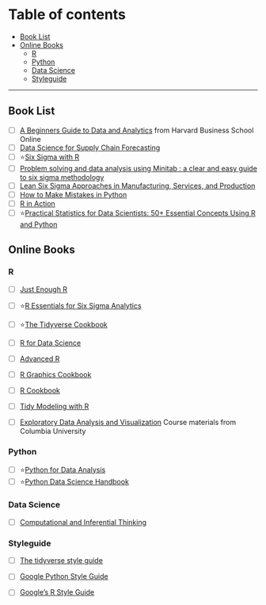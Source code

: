 # Table of contents
- [Book List](#book-list)
- [Online Books](#online-books)
  * [R](#r)
  * [Python](#python)
  * [Data Science](#data-science)
  * [Styleguide](#styleguide)

---

## Book List
- [ ] [A Beginners Guide to Data and Analytics](https://github.com/lc4695/Books/blob/main/a-beginners-guide-to-data-and-analytics.pdf) from Harvard Business School Online
- [ ] [Data Science for Supply Chain Forecasting](https://github.com/lc4695/Books/blob/main/Data%20Science%20for%20Supply%20Chain%20Forecasting.pdf)
- [ ] ⭐[Six Sigma with R](https://github.com/lc4695/Books/blob/main/Six%20Sigma%20with%20R.pdf)
- [ ] [Problem solving and data analysis using Minitab : a clear and easy guide to six sigma methodology](https://github.com/lc4695/Books/blob/main/Problem%20Solving%20and%20Data%20Analysis%20using%20Minitab%20-%202013%20-%20Khan.pdf)
- [ ] [Lean Six Sigma Approaches in Manufacturing, Services, and Production](https://github.com/lc4695/Books/blob/main/Lean%20Six%20Sigma%20Approaches%20in%20Manufacturing%2C%20Services%2C%20and%20Production.pdf)
- [ ] [How to Make Mistakes in Python](https://github.com/lc4695/Books/blob/main/How%20to%20Make%20Mistakes%20in%20Python.pdf)
- [ ] [R in Action](https://github.com/lc4695/Books)
- [ ] ⭐[Practical Statistics for Data Scientists: 50+ Essential Concepts Using R and Python](https://github.com/lc4695/Books/blob/main/Practical%20Statistics%20for%20Data%20Scientists%2050%2B%20Essential%20Concepts%20Using%20R%20and%20Python.pdf)

## Online Books
### R
- [ ] [Just Enough R](https://benwhalley.github.io/just-enough-r/)
- [ ] ⭐[R Essentials for Six Sigma Analytics](https://bookdown.org/content/4e34e34f-ca48-4090-90ca-8ae7b1b65e0e/)
- [ ] ⭐[The Tidyverse Cookbook](https://rstudio-education.github.io/tidyverse-cookbook/)
- [ ] [R for Data Science](https://r4ds.had.co.nz/index.html)
- [ ] [Advanced R](https://adv-r.hadley.nz/index.html)
- [ ] [R Graphics Cookbook](https://r-graphics.org/)
- [ ] [R Cookbook](https://rc2e.com/)
- [ ] [Tidy Modeling with R](https://www.tmwr.org/)
- [ ] [Exploratory Data Analysis and Visualization](https://edav.info/) Course materials from Columbia University


### Python
- [ ] ⭐[Python for Data Analysis](https://wesmckinney.com/book/)
- [ ] ⭐[Python Data Science Handbook](https://jakevdp.github.io/PythonDataScienceHandbook/)

### Data Science
- [ ] [Computational and Inferential Thinking](https://inferentialthinking.com/chapters/intro.html)

### Styleguide
- [ ] [The tidyverse style guide](https://style.tidyverse.org/index.html)
- [ ] [Google Python Style Guide](https://google.github.io/styleguide/pyguide.html)
- [ ] [Google’s R Style Guide](https://google.github.io/styleguide/Rguide.html)


